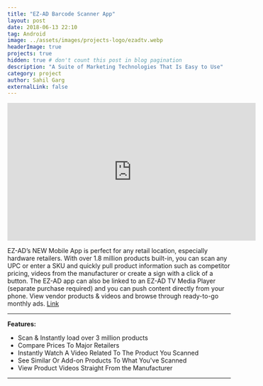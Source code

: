 ```yaml
---
title: "EZ-AD Barcode Scanner App"
layout: post
date: 2018-06-13 22:10
tag: Android
image: ../assets/images/projects-logo/ezadtv.webp
headerImage: true
projects: true
hidden: true # don't count this post in blog pagination
description: "A Suite of Marketing Technologies That Is Easy to Use"
category: project
author: Sahil Garg
externalLink: false
---
```


<iframe width="560" height="310" src="https://www.youtube.com/embed/DCetMT2QiFQ" frameborder="0" allowfullscreen></iframe>


EZ-AD’s NEW Mobile App is perfect for any retail location, especially hardware retailers. With over 1.8 million products built-in, you can scan any UPC or enter a SKU and quickly pull product information such as competitor pricing, videos from the manufacturer or create a sign with a click of a button. The EZ-AD app can also be linked to an EZ-AD TV Media Player (separate purchase required) and you can push content directly from your phone. View vendor products & videos and browse through ready-to-go monthly ads. [Link](https://play.google.com/store/apps/details?id=com.flexsin.ezadtv)

---

**Features:**

- Scan & Instantly load over 3 million products
- Compare Prices To Major Retailers
- Instantly Watch A Video Related To The Product You Scanned
- See Similar Or Add-on Products To What You've Scanned
- View Product Videos Straight From the Manufacturer

---
